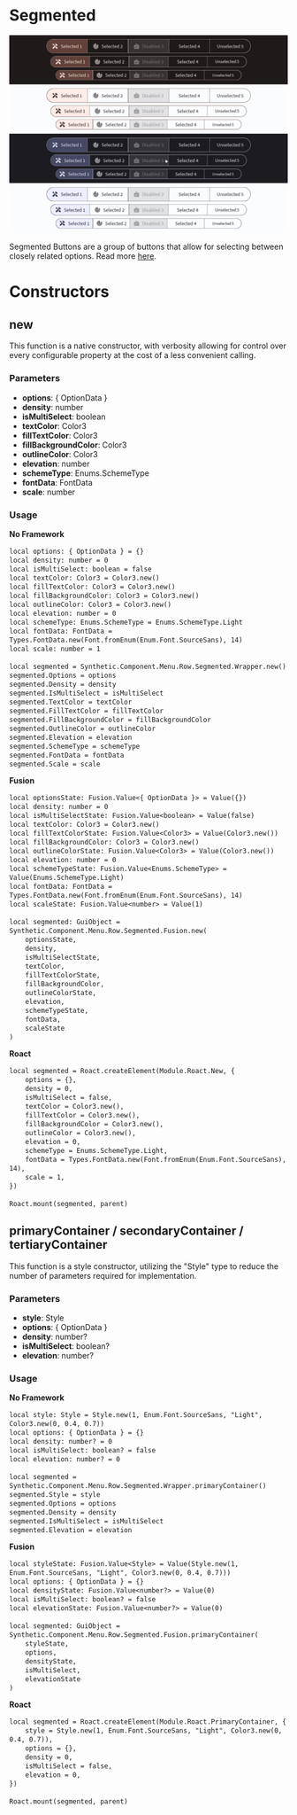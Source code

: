 # Segmented

![Preview](preview.gif)

Segmented Buttons are a group of buttons that allow for selecting between closely related options. Read more [here](https://m3.material.io/components/segmented-buttons/overview).
# Constructors


## new
This function is a native constructor, with verbosity allowing for control over every configurable property at the cost of a less convenient calling.

### Parameters
- **options**: { OptionData }
- **density**: number
- **isMultiSelect**: boolean
- **textColor**: Color3
- **fillTextColor**: Color3
- **fillBackgroundColor**: Color3
- **outlineColor**: Color3
- **elevation**: number
- **schemeType**: Enums.SchemeType
- **fontData**: FontData
- **scale**: number


### Usage

**No Framework**
```luau
local options: { OptionData } = {}
local density: number = 0
local isMultiSelect: boolean = false
local textColor: Color3 = Color3.new()
local fillTextColor: Color3 = Color3.new()
local fillBackgroundColor: Color3 = Color3.new()
local outlineColor: Color3 = Color3.new()
local elevation: number = 0
local schemeType: Enums.SchemeType = Enums.SchemeType.Light
local fontData: FontData = Types.FontData.new(Font.fromEnum(Enum.Font.SourceSans), 14)
local scale: number = 1

local segmented = Synthetic.Component.Menu.Row.Segmented.Wrapper.new()
segmented.Options = options
segmented.Density = density
segmented.IsMultiSelect = isMultiSelect
segmented.TextColor = textColor
segmented.FillTextColor = fillTextColor
segmented.FillBackgroundColor = fillBackgroundColor
segmented.OutlineColor = outlineColor
segmented.Elevation = elevation
segmented.SchemeType = schemeType
segmented.FontData = fontData
segmented.Scale = scale
```

**Fusion**
```luau
local optionsState: Fusion.Value<{ OptionData }> = Value({})
local density: number = 0
local isMultiSelectState: Fusion.Value<boolean> = Value(false)
local textColor: Color3 = Color3.new()
local fillTextColorState: Fusion.Value<Color3> = Value(Color3.new())
local fillBackgroundColor: Color3 = Color3.new()
local outlineColorState: Fusion.Value<Color3> = Value(Color3.new())
local elevation: number = 0
local schemeTypeState: Fusion.Value<Enums.SchemeType> = Value(Enums.SchemeType.Light)
local fontData: FontData = Types.FontData.new(Font.fromEnum(Enum.Font.SourceSans), 14)
local scaleState: Fusion.Value<number> = Value(1)

local segmented: GuiObject = Synthetic.Component.Menu.Row.Segmented.Fusion.new(
	optionsState,
	density,
	isMultiSelectState,
	textColor,
	fillTextColorState,
	fillBackgroundColor,
	outlineColorState,
	elevation,
	schemeTypeState,
	fontData,
	scaleState
)
```

**Roact**
```luau
local segmented = Roact.createElement(Module.Roact.New, {
	options = {},
	density = 0,
	isMultiSelect = false,
	textColor = Color3.new(),
	fillTextColor = Color3.new(),
	fillBackgroundColor = Color3.new(),
	outlineColor = Color3.new(),
	elevation = 0,
	schemeType = Enums.SchemeType.Light,
	fontData = Types.FontData.new(Font.fromEnum(Enum.Font.SourceSans), 14),
	scale = 1,
})

Roact.mount(segmented, parent)
```
## primaryContainer / secondaryContainer / tertiaryContainer
This function is a style constructor, utilizing the "Style" type to reduce the number of parameters required for implementation.

### Parameters
- **style**: Style
- **options**: { OptionData }
- **density**: number?
- **isMultiSelect**: boolean?
- **elevation**: number?


### Usage

**No Framework**
```luau
local style: Style = Style.new(1, Enum.Font.SourceSans, "Light", Color3.new(0, 0.4, 0.7))
local options: { OptionData } = {}
local density: number? = 0
local isMultiSelect: boolean? = false
local elevation: number? = 0

local segmented = Synthetic.Component.Menu.Row.Segmented.Wrapper.primaryContainer()
segmented.Style = style
segmented.Options = options
segmented.Density = density
segmented.IsMultiSelect = isMultiSelect
segmented.Elevation = elevation
```

**Fusion**
```luau
local styleState: Fusion.Value<Style> = Value(Style.new(1, Enum.Font.SourceSans, "Light", Color3.new(0, 0.4, 0.7)))
local options: { OptionData } = {}
local densityState: Fusion.Value<number?> = Value(0)
local isMultiSelect: boolean? = false
local elevationState: Fusion.Value<number?> = Value(0)

local segmented: GuiObject = Synthetic.Component.Menu.Row.Segmented.Fusion.primaryContainer(
	styleState,
	options,
	densityState,
	isMultiSelect,
	elevationState
)
```

**Roact**
```luau
local segmented = Roact.createElement(Module.Roact.PrimaryContainer, {
	style = Style.new(1, Enum.Font.SourceSans, "Light", Color3.new(0, 0.4, 0.7)),
	options = {},
	density = 0,
	isMultiSelect = false,
	elevation = 0,
})

Roact.mount(segmented, parent)
```